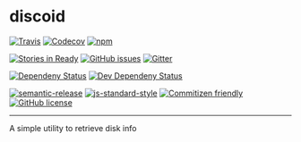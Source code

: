 # discoid

[![Travis](https://img.shields.io/travis/miniArray/discoid.svg)](https://travis-ci.org/miniArray/discoid)
[![Codecov](https://img.shields.io/codecov/c/github/miniArray/discoid.svg)](https://codecov.io/github/miniArray/discoid)
[![npm](https://img.shields.io/npm/v/discoid.svg)](https://www.npmjs.com/package/discoid)


[![Stories in Ready](https://badge.waffle.io/miniArray/discoid.png?label=ready&title=Ready)](http://waffle.io/miniArray/discoid)
[![GitHub issues](https://img.shields.io/github/issues/miniArray/discoid.svg)](https://github.com/miniArray/discoid/issues)
[![Gitter](https://img.shields.io/gitter/room/miniArray/discoid.svg)](https://gitter.im/miniArray/discoid)


[![Dependeny Status](https://img.shields.io/david/miniArray/discoid.svg)](https://david-dm.org/miniArray/discoid/)
[![Dev Dependeny Status](https://img.shields.io/david/dev/miniArray/discoid.svg)](https://david-dm.org/miniArray/discoid/#info=devDependencies)


[![semantic-release](https://img.shields.io/badge/%20%20%F0%9F%93%A6%F0%9F%9A%80-semantic--release-e10079.svg)](https://github.com/semantic-release/semantic-release)
[![js-standard-style](https://img.shields.io/badge/code%20style-standard-brightgreen.svg?style=flat)](https://github.com/feross/standard)
[![Commitizen friendly](https://img.shields.io/badge/commitizen-friendly-brightgreen.svg)](http://commitizen.github.io/cz-cli/)
[![GitHub license](https://img.shields.io/github/license/miniArray/discoid.svg)](http://opensource.org/licenses/MIT)

--------------------------------------------------------------------------------

A simple utility to retrieve disk info
